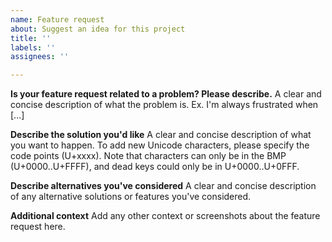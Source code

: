 ```yaml
---
name: Feature request
about: Suggest an idea for this project
title: ''
labels: ''
assignees: ''

---
```


**Is your feature request related to a problem? Please describe.**
A clear and concise description of what the problem is. Ex. I'm always frustrated when [...]

**Describe the solution you'd like**
A clear and concise description of what you want to happen.
To add new Unicode characters, please specify the code points (U+xxxx). Note that characters can only be in the BMP (U+0000..U+FFFF), and dead keys could only be in U+0000..U+0FFF. 

**Describe alternatives you've considered**
A clear and concise description of any alternative solutions or features you've considered.

**Additional context**
Add any other context or screenshots about the feature request here.
